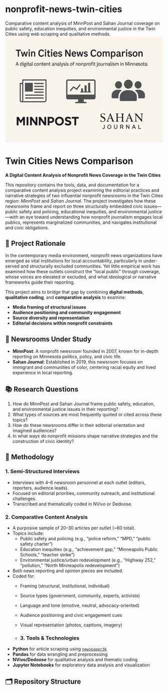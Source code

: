 # nonprofit-news-twin-cities
Comparative content analysis of MinnPost and Sahan Journal coverage on public safety, education inequities, and environmental justice in the Twin Cities using web scraping and qualitative methods.
![SahanvsMinnPost](https://github.com/Endalk-Chala/nonprofit-news-twin-cities/blob/a6ac618d6e4afdb1270b8300129acfdf522f7fa5/Sahan%20vs%20MinnPost.png)
# Twin Cities News Comparison

**A Digital Content Analysis of Nonprofit News Coverage in the Twin Cities**

This repository contains the tools, data, and documentation for a comparative content analysis project examining the editorial practices and narrative strategies of two influential nonprofit newsrooms in the Twin Cities region: *MinnPost* and *Sahan Journal*. The project investigates how these newsrooms frame and report on three structurally embedded civic issues—public safety and policing, educational inequities, and environmental justice—with an eye toward understanding how nonprofit journalism engages local publics, represents marginalized communities, and navigates institutional and civic obligations.

## 🧠 Project Rationale

In the contemporary media environment, nonprofit news organizations have emerged as vital institutions for local accountability, particularly in under-served and structurally excluded communities. Yet little empirical work has examined how these outlets construct the "local public" through coverage, whose voices are elevated or excluded, and what ideological or narrative frameworks guide their reporting.

This project aims to bridge that gap by combining **digital methods**, **qualitative coding**, and **comparative analysis** to examine:
- **Media framing of structural issues**
- **Audience positioning and community engagement**
- **Source diversity and representation**
- **Editorial decisions within nonprofit constraints**

## 📰 Newsrooms Under Study

- **MinnPost**: A nonprofit newsroom founded in 2007, known for in-depth reporting on Minnesota politics, policy, and civic life.
- **Sahan Journal**: Established in 2019, this newsroom focuses on immigrant and communities of color, centering racial equity and lived experience in local reporting.

## 📚 Research Questions

1. How do MinnPost and Sahan Journal frame public safety, education, and environmental justice issues in their reporting?
2. What types of sources are most frequently quoted or cited across these topics?
3. How do these newsrooms differ in their editorial orientation and imagined audiences?
4. In what ways do nonprofit missions shape narrative strategies and the construction of civic identity?

## 🧰 Methodology

### 1. Semi-Structured Interviews
- Interviews with 4–6 newsroom personnel at each outlet (editors, reporters, audience leads).
- Focused on editorial priorities, community outreach, and institutional challenges.
- Transcribed and thematically coded in NVivo or Dedoose.

### 2. Comparative Content Analysis
- A purposive sample of 20–30 articles per outlet (~60 total).
- Topics include:
  - Public safety and policing (e.g., “police reform,” “MPD,” “public safety charter”)
  - Education inequities (e.g., “achievement gap,” “Minneapolis Public Schools,” “teacher strike”)
  - Environmental justice/urban redevelopment (e.g., “Highway 252,” “pollution,” “North Minneapolis redevelopment”)
- Both news reporting and opinion pieces are included.
- Coded for:
  - Framing (structural, institutional, individual)
  - Source types (government, community, experts, activists)
  - Language and tone (emotive, neutral, advocacy-oriented)
  - Audience positioning and civic engagement cues
  - Visual representation (photos, captions, imagery)
    
  - ### 3. Tools & Technologies
- **Python** for article scraping using [`newspaper3k`](https://newspaper.readthedocs.io/en/latest/)
- **Pandas** for data wrangling and preprocessing
- **NVivo/Dedoose** for qualitative analysis and thematic coding
- **Jupyter Notebooks** for exploratory data analysis and visualization

## 🗂️ Repository Structure
